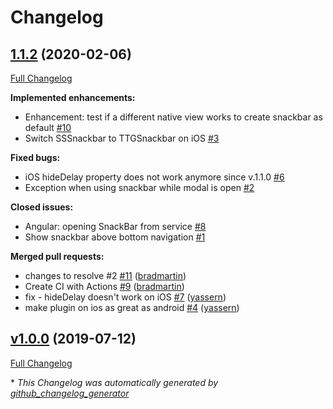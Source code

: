 # Changelog

## [1.1.2](https://github.com/nstudio/nativescript-snackbar/tree/1.1.2) (2020-02-06)

[Full Changelog](https://github.com/nstudio/nativescript-snackbar/compare/v1.0.0...1.1.2)

**Implemented enhancements:**

- Enhancement: test if a different native view works to create snackbar as default [\#10](https://github.com/nstudio/nativescript-snackbar/issues/10)
- Switch SSSnackbar to TTGSnackbar on iOS [\#3](https://github.com/nstudio/nativescript-snackbar/issues/3)

**Fixed bugs:**

- iOS hideDelay property does not work anymore since v.1.1.0 [\#6](https://github.com/nstudio/nativescript-snackbar/issues/6)
- Exception when using snackbar while modal is open [\#2](https://github.com/nstudio/nativescript-snackbar/issues/2)

**Closed issues:**

- Angular: opening SnackBar from service [\#8](https://github.com/nstudio/nativescript-snackbar/issues/8)
- Show snackbar above bottom navigation [\#1](https://github.com/nstudio/nativescript-snackbar/issues/1)

**Merged pull requests:**

- changes to resolve \#2 [\#11](https://github.com/nstudio/nativescript-snackbar/pull/11) ([bradmartin](https://github.com/bradmartin))
- Create CI with Actions [\#9](https://github.com/nstudio/nativescript-snackbar/pull/9) ([bradmartin](https://github.com/bradmartin))
- fix - hideDelay doesn't work on iOS [\#7](https://github.com/nstudio/nativescript-snackbar/pull/7) ([yassern](https://github.com/yassern))
- make plugin on ios as great as android [\#4](https://github.com/nstudio/nativescript-snackbar/pull/4) ([yassern](https://github.com/yassern))

## [v1.0.0](https://github.com/nstudio/nativescript-snackbar/tree/v1.0.0) (2019-07-12)

[Full Changelog](https://github.com/nstudio/nativescript-snackbar/compare/376c9c5315e8cdcc45ad422e444198db61863f96...v1.0.0)



\* *This Changelog was automatically generated by [github_changelog_generator](https://github.com/github-changelog-generator/github-changelog-generator)*
